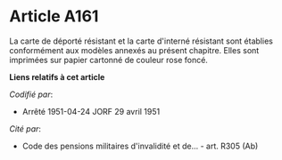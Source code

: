 # Article A161

La carte de déporté résistant et la carte d'interné résistant sont établies conformément aux modèles annexés au présent
chapitre. Elles sont imprimées sur papier cartonné de couleur rose foncé.

**Liens relatifs à cet article**

_Codifié par_:

  - Arrêté 1951-04-24 JORF 29 avril 1951

_Cité par_:

  - Code des pensions militaires d'invalidité et de... - art. R305 (Ab)
